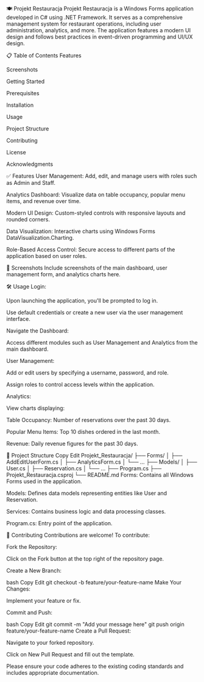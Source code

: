 🍽️ Projekt Restauracja
Projekt Restauracja is a Windows Forms application developed in C# using .NET Framework. It serves as a comprehensive management system for restaurant operations, including user administration, analytics, and more. The application features a modern UI design and follows best practices in event-driven programming and UI/UX design.

📋 Table of Contents
Features

Screenshots

Getting Started

Prerequisites

Installation

Usage

Project Structure

Contributing

License

Acknowledgments

✅ Features
User Management: Add, edit, and manage users with roles such as Admin and Staff.

Analytics Dashboard: Visualize data on table occupancy, popular menu items, and revenue over time.

Modern UI Design: Custom-styled controls with responsive layouts and rounded corners.

Data Visualization: Interactive charts using Windows Forms DataVisualization.Charting.

Role-Based Access Control: Secure access to different parts of the application based on user roles.

📸 Screenshots
Include screenshots of the main dashboard, user management form, and analytics charts here.

🛠️ Usage
Login:

Upon launching the application, you'll be prompted to log in.

Use default credentials or create a new user via the user management interface.

Navigate the Dashboard:

Access different modules such as User Management and Analytics from the main dashboard.

User Management:

Add or edit users by specifying a username, password, and role.

Assign roles to control access levels within the application.

Analytics:

View charts displaying:

Table Occupancy: Number of reservations over the past 30 days.

Popular Menu Items: Top 10 dishes ordered in the last month.

Revenue: Daily revenue figures for the past 30 days.

📁 Project Structure
Copy
Edit
Projekt_Restauracja/
├── Forms/
│   ├── AddEditUserForm.cs
│   ├── AnalyticsForm.cs
│   └── ...
├── Models/
│   ├── User.cs
│   ├── Reservation.cs
│   └── ...
├── Program.cs
├── Projekt_Restauracja.csproj
└── README.md
Forms: Contains all Windows Forms used in the application.

Models: Defines data models representing entities like User and Reservation.

Services: Contains business logic and data processing classes.

Program.cs: Entry point of the application.

🤝 Contributing
Contributions are welcome! To contribute:

Fork the Repository:

Click on the Fork button at the top right of the repository page.

Create a New Branch:

bash
Copy
Edit
git checkout -b feature/your-feature-name
Make Your Changes:

Implement your feature or fix.

Commit and Push:

bash
Copy
Edit
git commit -m "Add your message here"
git push origin feature/your-feature-name
Create a Pull Request:

Navigate to your forked repository.

Click on New Pull Request and fill out the template.

Please ensure your code adheres to the existing coding standards and includes appropriate documentation.

